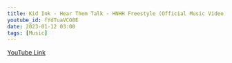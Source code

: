 ```yaml
---
title: Kid Ink - Hear Them Talk - HNHH Freestyle (Official Music Video)
youtube_id: fYdTuaVCO8E
date: 2023-01-12 03:00
tags: [Music]
---
```



[YouTube Link](https://www.youtube.com/watch?v=fYdTuaVCO8E)

